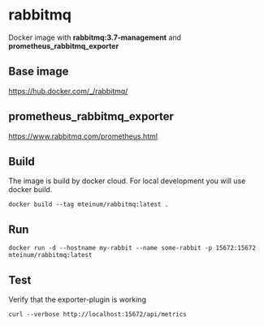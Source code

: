 # rabbitmq

Docker image with **rabbitmq:3.7-management** and **prometheus_rabbitmq_exporter**

## Base image

https://hub.docker.com/_/rabbitmq/

## prometheus_rabbitmq_exporter

https://www.rabbitmq.com/prometheus.html

## Build

The image is build by docker cloud. For  local development you will use docker build.

```
docker build --tag mteinum/rabbitmq:latest .
```

## Run

```
docker run -d --hostname my-rabbit --name some-rabbit -p 15672:15672 mteinum/rabbitmq:latest
```

## Test

Verify that the exporter-plugin is working

```
curl --verbose http://localhost:15672/api/metrics
```
